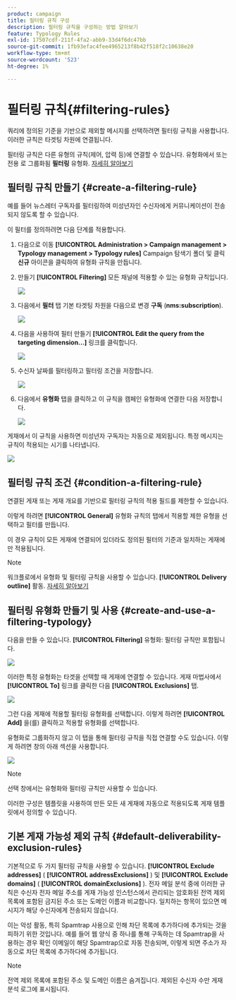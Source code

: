 ```yaml
---
product: campaign
title: 필터링 규칙 구성
description: 필터링 규칙을 구성하는 방법 알아보기
feature: Typology Rules
exl-id: 17507cdf-211f-4fa2-abb9-33d4f6dc47bb
source-git-commit: 1fb93efac4fee4965213f8b42f518f2c10638e20
workflow-type: tm+mt
source-wordcount: '523'
ht-degree: 1%

---
```


# 필터링 규칙{#filtering-rules}

쿼리에 정의된 기준을 기반으로 제외할 메시지를 선택하려면 필터링 규칙을 사용합니다. 이러한 규칙은 타겟팅 차원에 연결됩니다.

필터링 규칙은 다른 유형의 규칙(제어, 압력 등)에 연결할 수 있습니다. 유형화에서 또는 전용 로 그룹화됨 **필터링** 유형화. [자세히 알아보기](#create-and-use-a-filtering-typology)

## 필터링 규칙 만들기 {#create-a-filtering-rule}

예를 들어 뉴스레터 구독자를 필터링하여 미성년자인 수신자에게 커뮤니케이션이 전송되지 않도록 할 수 있습니다.

이 필터를 정의하려면 다음 단계를 적용합니다.

1. 다음으로 이동 **[!UICONTROL Administration > Campaign management > Typology management > Typology rules]** Campaign 탐색기 폴더 및 클릭 **신규** 아이콘을 클릭하여 유형화 규칙을 만듭니다.
1. 만들기 **[!UICONTROL Filtering]** 모든 채널에 적용할 수 있는 유형화 규칙입니다.

   ![](assets/campaign_opt_create_filter_01.png)

1. 다음에서 **필터** 탭 기본 타겟팅 차원을 다음으로 변경 **구독** (**nms:subscription**).

   ![](assets/campaign_opt_create_filter_02.png)

1. 다음을 사용하여 필터 만들기 **[!UICONTROL Edit the query from the targeting dimension...]** 링크를 클릭합니다.

   ![](assets/campaign_opt_create_filter_03.png)

1. 수신자 날짜를 필터링하고 필터링 조건을 저장합니다.

   ![](assets/campaign_opt_create_filter_03b.png)

1. 다음에서 **유형화** 탭을 클릭하고 이 규칙을 캠페인 유형화에 연결한 다음 저장합니다.

   ![](assets/campaign_opt_create_filter_04.png)

게재에서 이 규칙을 사용하면 미성년자 구독자는 자동으로 제외됩니다. 특정 메시지는 규칙이 적용되는 시기를 나타냅니다.

![](assets/campaign_opt_create_filter_05.png)

## 필터링 규칙 조건 {#condition-a-filtering-rule}

연결된 게재 또는 게재 개요를 기반으로 필터링 규칙의 적용 필드를 제한할 수 있습니다.

이렇게 하려면 **[!UICONTROL General]** 유형화 규칙의 탭에서 적용할 제한 유형을 선택하고 필터를 만듭니다.
<!--
![](assets/campaign_opt_create_filter_06.png)
-->


이 경우 규칙이 모든 게재에 연결되어 있더라도 정의된 필터의 기준과 일치하는 게재에만 적용됩니다.

>[!NOTE]
>
>워크플로에서 유형화 및 필터링 규칙을 사용할 수 있습니다. **[!UICONTROL Delivery outline]** 활동. [자세히 알아보기](../workflow/delivery-outline.md)

## 필터링 유형화 만들기 및 사용 {#create-and-use-a-filtering-typology}

다음을 만들 수 있습니다. **[!UICONTROL Filtering]** 유형화: 필터링 규칙만 포함됩니다.

![](assets/campaign_opt_create_typo_filtering.png)

이러한 특정 유형화는 타겟을 선택할 때 게재에 연결할 수 있습니다. 게재 마법사에서 **[!UICONTROL To]** 링크를 클릭한 다음 **[!UICONTROL Exclusions]** 탭.

![](assets/campaign_opt_apply_typo_filtering.png)

그런 다음 게재에 적용할 필터링 유형화를 선택합니다. 이렇게 하려면 **[!UICONTROL Add]** 을(를) 클릭하고 적용할 유형화를 선택합니다.

유형화로 그룹화하지 않고 이 탭을 통해 필터링 규칙을 직접 연결할 수도 있습니다. 이렇게 하려면 창의 아래 섹션을 사용합니다.

![](assets/campaign_opt_select_typo_filtering.png)

>[!NOTE]
>
>선택 창에서는 유형화와 필터링 규칙만 사용할 수 있습니다.
>
>이러한 구성은 템플릿을 사용하여 만든 모든 새 게재에 자동으로 적용되도록 게재 템플릿에서 정의할 수 있습니다.
>

## 기본 게재 가능성 제외 규칙 {#default-deliverability-exclusion-rules}

기본적으로 두 가지 필터링 규칙을 사용할 수 있습니다. **[!UICONTROL Exclude addresses]** ( **[!UICONTROL addressExclusions]** ) 및 **[!UICONTROL Exclude domains]** ( **[!UICONTROL domainExclusions]** ). 전자 메일 분석 중에 이러한 규칙은 수신자 전자 메일 주소를 게재 가능성 인스턴스에서 관리되는 암호화된 전역 제외 목록에 포함된 금지된 주소 또는 도메인 이름과 비교합니다. 일치하는 항목이 있으면 메시지가 해당 수신자에게 전송되지 않습니다.

이는 악성 활동, 특히 Spamtrap 사용으로 인해 차단 목록에 추가하다에 추가되는 것을 피하기 위한 것입니다. 예를 들어 웹 양식 중 하나를 통해 구독하는 데 Spamtrap을 사용하는 경우 확인 이메일이 해당 Spamtrap으로 자동 전송되며, 이렇게 되면 주소가 자동으로 차단 목록에 추가하다에 추가됩니다.

>[!NOTE]
>
>전역 제외 목록에 포함된 주소 및 도메인 이름은 숨겨집니다. 제외된 수신자 수만 게재 분석 로그에 표시됩니다.

